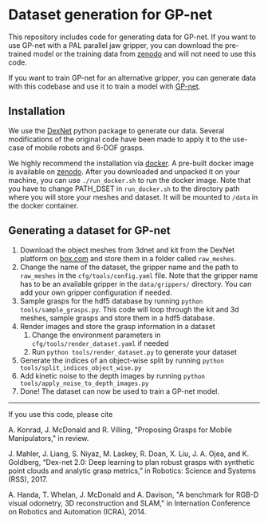 # Dataset generation for GP-net

This repository includes code for generating data for GP-net. If you want to use GP-net with a PAL parallel jaw
gripper, you can download the pre-trained model or the training data from 
[zenodo](https://zenodo.org/record/7583978) and will not need to use this code.

If you want to train GP-net for an alternative gripper, you can generate data with this codebase and use it
to train a model with [GP-net](https://github.com/AuCoRoboticsMU/GP-net).

## Installation

We use the [DexNet](https://github.com/BerkeleyAutomation/dex-net) python package to generate our data. Several
modifications of the original code have been made to apply it to the use-case of mobile robots and 6-DOF grasps.

We highly recommend the installation via [docker](https://www.docker.com). A pre-built docker image is 
available on [zenodo](https://zenodo.org/record/7583978). After you downloaded and unpacked it on your
machine, you can use `./run_docker.sh` to run the docker image. Note that you have to change PATH_DSET 
in `run_docker.sh` to the directory path where you will store your meshes and dataset. It will be mounted to `/data` 
in the docker container.

## Generating a dataset for GP-net

1. Download the object meshes from 3dnet and kit from the DexNet platform 
on [box.com](https://berkeley.app.box.com/s/w6bmvvkp399xtjpgskwq1cytkndmm7cn) and store them 
in a folder called `raw_meshes`.
2. Change the name of the dataset, the gripper name and the path to `raw_meshes` in the `cfg/tools/config.yaml` file.
Note that the gripper name has to be an available gripper in the `data/grippers/` directory. You can add your own gripper
configuration if needed.
2. Sample grasps for the hdf5 database by running `python tools/sample_grasps.py`. This code will loop through the kit and 3d meshes, sample grasps and
   store them in a hdf5 database.
3. Render images and store the grasp information in a dataset
   1. Change the environment parameters in `cfg/tools/render_dataset.yaml` if needed
   3. Run `python tools/render_dataset.py` to generate your dataset
4. Generate the indices of an object-wise split by running `python tools/split_indices_object_wise.py`
5. Add kinetic noise to the depth images by running `python tools/apply_noise_to_depth_images.py`
6. Done! The dataset can now be used to train a GP-net model.


------

If you use this code, please cite

A. Konrad, J. McDonald and R. Villing, "Proposing Grasps for Mobile Manipulators," in review.

J. Mahler, J. Liang, S. Niyaz, M. Laskey, R. Doan, X. Liu, J. A. Ojea,
and K. Goldberg, “Dex-net 2.0: Deep learning to plan robust grasps with
synthetic point clouds and analytic grasp metrics,” in Robotics: Science
and Systems (RSS), 2017.

A. Handa, T. Whelan, J. McDonald and A. Davison, "A benchmark for RGB-D visual odometry, 
3D reconstruction and SLAM," in Internation Conference on Robotics and Automation (ICRA), 2014.